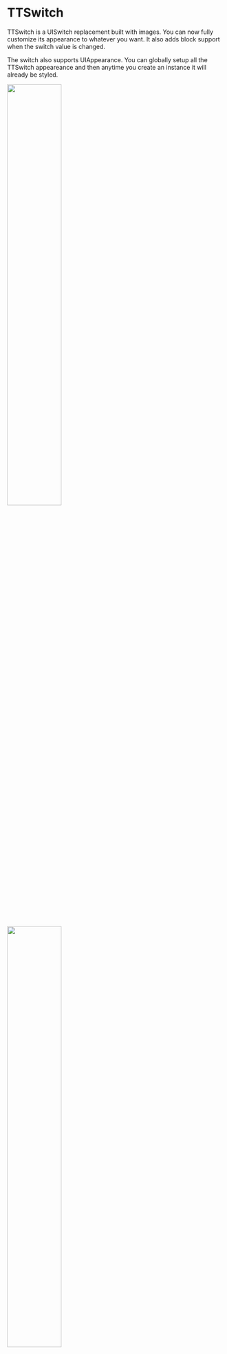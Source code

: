 # TTSwitch

TTSwitch is a UISwitch replacement built with images. You can now fully customize its appearance to whatever
you want. It also adds block support when the switch value is changed.
 
The switch also supports UIAppearance. You can globally setup all the TTSwitch appeareance and then anytime
you create an instance it will already be styled.

<img src="https://raw.github.com/twotoasters/TTSwitch/master/Resources/switches_on.png" height="50%" /> &nbsp;
<img src="https://raw.github.com/twotoasters/TTSwitch/master/Resources/switches_off.png" height="50%" />

## Getting Started

Add the TTSwitch as a submodule to your project or download the code from the master branch [here](https://github.com/twotoasters/TTSwitch/archive/master.zip).

Simply add the TTSwitch.h + TTSwitch.m files in the TTSwitch folder to your Xcode project. Then `#include "TTSwitch.h"` in your source files where you want to use the TTSwitch.

## Resources

To make it easy to create your own custom switch we have included a [PSD](https://github.com/twotoasters/TTSwitch/raw/master/Resources/TTSwitch.psd) of the switches you see in the app. You are free to use these or make your own. You can also send this to your designer so that they will know how to design and cut the switches. We have also included a diagram of the layers of the switch so you can see how it is layed out.

![Switch layers](https://raw.github.com/twotoasters/TTSwitch/master/Resources/switch_layers.png)

## Example Usage

### UIAppearance

Globally setup the appeareance of all the TTSwitchs in your app.

```objc
[[TTSwitch appearance] setTrackImage:[UIImage imageNamed:@"round-switch-track"]];
[[TTSwitch appearance] setOverlayImage:[UIImage imageNamed:@"round-switch-overlay"]];
[[TTSwitch appearance] setTrackMaskImage:[UIImage imageNamed:@"round-switch-mask"]];
[[TTSwitch appearance] setThumbImage:[UIImage imageNamed:@"round-switch-thumb"]];
[[TTSwitch appearance] setThumbHighlightImage:[UIImage imageNamed:@"round-switch-thumb-highlight"]];
[[TTSwitch appearance] setThumbMaskImage:[UIImage imageNamed:@"round-switch-mask"]];
[[TTSwitch appearance] setThumbInsetX:-3.0f];
[[TTSwitch appearance] setThumbOffsetY:-3.0f];
```

### Default switch

```objc
TTSwitch *switch = [[TTSwitch alloc] initWithFrame:(CGRect){ CGPointZero, { 76.0f, 27.0f } }];
switch.trackImage = [UIImage imageNamed:@"square-switch-track"];
switch.overlayImage = [UIImage imageNamed:@"square-switch-overlay"];
switch.thumbImage = [UIImage imageNamed:@"square-switch-thumb"];
switch.thumbHighlightImage = [UIImage imageNamed:@"square-switch-thumb-highlight"];
```

### Switch with thumb bigger than track

```objc
TTSwitch *switch = [[TTSwitch alloc] initWithFrame:(CGRect){ CGPointZero, { 76.0f, 27.0f } }];
switch.trackImage = [UIImage imageNamed:@"square-switch-track"];
switch.overlayImage = [UIImage imageNamed:@"square-switch-overlay"];
switch.thumbImage = [UIImage imageNamed:@"square-switch-thumb"];
switch.thumbHighlightImage = [UIImage imageNamed:@"square-switch-thumb-highlight"];
switch.trackMaskImage = [UIImage imageNamed:@"square-switch-mask"];
switch.thumbOffsetY = -3.0f; // Set this to -3 to compensate for shadow 
```

### Switch with shadow on left and right of thumb that doesn't go outside of frame

```objc
TTSwitch *switch = [[TTSwitch alloc] initWithFrame:(CGRect){ CGPointZero, { 76.0f, 27.0f } }];
switch.trackImage = [UIImage imageNamed:@"round-switch-track"];
switch.overlayImage = [UIImage imageNamed:@"round-switch-overlay"];
switch.thumbImage = [UIImage imageNamed:@"round-switch-thumb"];
switch.thumbHighlightImage = [UIImage imageNamed:@"round-switch-thumb-highlight"];
switch.trackMaskImage = [UIImage imageNamed:@"round-switch-mask"];
switch.thumbMaskImage = [UIImage imageNamed:@"round-switch-mask"];
switch.thumbOffsetY = -3.0f; // Set this to -3 to compensate for shadow 
```

## Credits

TTSwitch was created by [Scott Penrose](https://github.com/spenrose/)([@scottpenrose](http://twitter.com/scottpenrose)) and [Two Toasters](https://github.com/twotoasters)([@twotoasters](http://twitter.com/twotoasters)) in the development of [Go Try It On](http://www.gotryiton.com/).

## License

TTSwitch is available under the WTFPL. See the [LICENSE](https://github.com/twotoasters/TTSwitch/blob/master/LICENSE) file for more info.